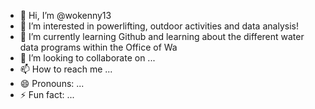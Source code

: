 - 👋 Hi, I’m @wokenny13
- 👀 I’m interested in powerlifting, outdoor activities and data analysis!
- 🌱 I’m currently learning Github and learning about the different water data programs within the Office of Wa
- 💞️ I’m looking to collaborate on ...
- 📫 How to reach me ...
- 😄 Pronouns: ...
- ⚡ Fun fact: ...

<!---
wokenny13/wokenny13 is a ✨ special ✨ repository because its `README.md` (this file) appears on your GitHub profile.
You can click the Preview link to take a look at your changes.
--->
